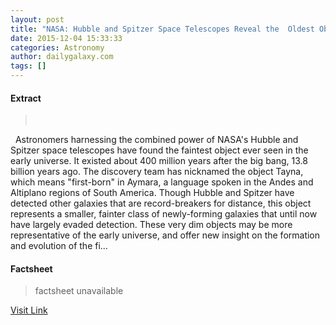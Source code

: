 ```yaml
---
layout: post
title: "NASA: Hubble and Spitzer Space Telescopes Reveal the  Oldest Object in the Observable Universe"
date: 2015-12-04 15:33:33
categories: Astronomy
author: dailygalaxy.com
tags: []
---
```



#### Extract
>       Astronomers harnessing the combined power of NASA's Hubble and Spitzer space telescopes have found the faintest object ever seen in the early universe. It existed about 400 million years after the big bang, 13.8 billion years ago. The discovery team has nicknamed the object Tayna, which means "first-born" in Aymara, a language spoken in the Andes and Altiplano regions of South America. Though Hubble and Spitzer have detected other galaxies that are record-breakers for distance, this object represents a smaller, fainter class of newly-forming galaxies that until now have largely evaded detection. These very dim objects may be more representative of the early universe, and offer new insight on the formation and evolution of the fi...

#### Factsheet
>factsheet unavailable

[Visit Link](http://www.dailygalaxy.com/my_weblog/2015/12/nasa-hubble-and-spitzer-space-telescopes-reveal-the-oldest-object-in-the-universe.html)


